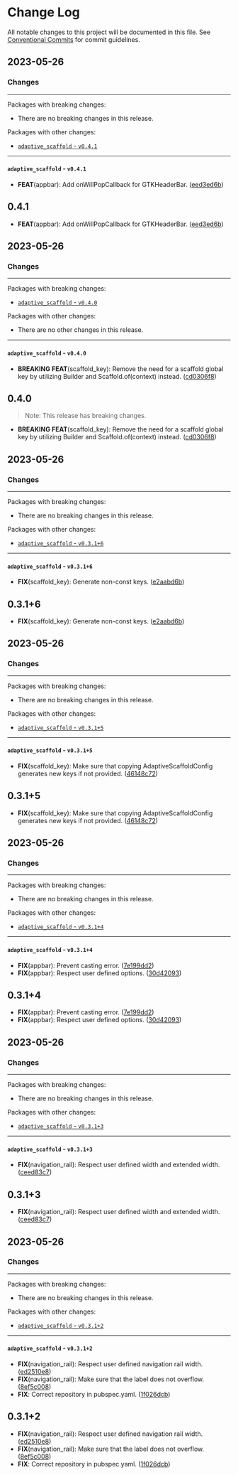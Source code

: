 # Change Log

All notable changes to this project will be documented in this file.
See [Conventional Commits](https://conventionalcommits.org) for commit guidelines.

## 2023-05-26

### Changes

---

Packages with breaking changes:

 - There are no breaking changes in this release.

Packages with other changes:

 - [`adaptive_scaffold` - `v0.4.1`](#adaptive_scaffold---v041)

---

#### `adaptive_scaffold` - `v0.4.1`

 - **FEAT**(appbar): Add onWillPopCallback for GTKHeaderBar. ([eed3ed6b](https://github.com/helpisdev/adaptive_scaffold.git/commit/eed3ed6ba6bef0b10da74ca08d73077cdd2222b3))

## 0.4.1

 - **FEAT**(appbar): Add onWillPopCallback for GTKHeaderBar. ([eed3ed6b](https://github.com/helpisdev/adaptive_scaffold.git/commit/eed3ed6ba6bef0b10da74ca08d73077cdd2222b3))


## 2023-05-26

### Changes

---

Packages with breaking changes:

 - [`adaptive_scaffold` - `v0.4.0`](#adaptive_scaffold---v040)

Packages with other changes:

 - There are no other changes in this release.

---

#### `adaptive_scaffold` - `v0.4.0`

 - **BREAKING** **FEAT**(scaffold_key): Remove the need for a scaffold global key by utilizing Builder and Scaffold.of(context) instead. ([cd0306f8](https://github.com/helpisdev/adaptive_scaffold.git/commit/cd0306f88f651b89052f25e3bd709efa357f6235))

## 0.4.0

> Note: This release has breaking changes.

 - **BREAKING** **FEAT**(scaffold_key): Remove the need for a scaffold global key by utilizing Builder and Scaffold.of(context) instead. ([cd0306f8](https://github.com/helpisdev/adaptive_scaffold.git/commit/cd0306f88f651b89052f25e3bd709efa357f6235))


## 2023-05-26

### Changes

---

Packages with breaking changes:

 - There are no breaking changes in this release.

Packages with other changes:

 - [`adaptive_scaffold` - `v0.3.1+6`](#adaptive_scaffold---v0316)

---

#### `adaptive_scaffold` - `v0.3.1+6`

 - **FIX**(scaffold_key): Generate non-const keys. ([e2aabd6b](https://github.com/helpisdev/adaptive_scaffold.git/commit/e2aabd6b91deb5aa26d271c8c20efc09f7f45c19))

## 0.3.1+6

 - **FIX**(scaffold_key): Generate non-const keys. ([e2aabd6b](https://github.com/helpisdev/adaptive_scaffold.git/commit/e2aabd6b91deb5aa26d271c8c20efc09f7f45c19))


## 2023-05-26

### Changes

---

Packages with breaking changes:

 - There are no breaking changes in this release.

Packages with other changes:

 - [`adaptive_scaffold` - `v0.3.1+5`](#adaptive_scaffold---v0315)

---

#### `adaptive_scaffold` - `v0.3.1+5`

 - **FIX**(scaffold_key): Make sure that copying AdaptiveScaffoldConfig generates new keys if not provided. ([46148c72](https://github.com/helpisdev/adaptive_scaffold.git/commit/46148c7288af51ad97a1d8d9f84bd72fc762dce5))

## 0.3.1+5

 - **FIX**(scaffold_key): Make sure that copying AdaptiveScaffoldConfig generates new keys if not provided. ([46148c72](https://github.com/helpisdev/adaptive_scaffold.git/commit/46148c7288af51ad97a1d8d9f84bd72fc762dce5))


## 2023-05-26

### Changes

---

Packages with breaking changes:

 - There are no breaking changes in this release.

Packages with other changes:

 - [`adaptive_scaffold` - `v0.3.1+4`](#adaptive_scaffold---v0314)

---

#### `adaptive_scaffold` - `v0.3.1+4`

 - **FIX**(appbar): Prevent casting error. ([7e199dd2](https://github.com/helpisdev/adaptive_scaffold.git/commit/7e199dd2f9f46eb87d1764c723bac71571d12347))
 - **FIX**(appbar): Respect user defined options. ([30d42093](https://github.com/helpisdev/adaptive_scaffold.git/commit/30d42093afa845184e663e0148a3f0beffc54e82))

## 0.3.1+4

 - **FIX**(appbar): Prevent casting error. ([7e199dd2](https://github.com/helpisdev/adaptive_scaffold.git/commit/7e199dd2f9f46eb87d1764c723bac71571d12347))
 - **FIX**(appbar): Respect user defined options. ([30d42093](https://github.com/helpisdev/adaptive_scaffold.git/commit/30d42093afa845184e663e0148a3f0beffc54e82))


## 2023-05-26

### Changes

---

Packages with breaking changes:

 - There are no breaking changes in this release.

Packages with other changes:

 - [`adaptive_scaffold` - `v0.3.1+3`](#adaptive_scaffold---v0313)

---

#### `adaptive_scaffold` - `v0.3.1+3`

 - **FIX**(navigation_rail): Respect user defined width and extended width. ([ceed83c7](https://github.com/helpisdev/adaptive_scaffold.git/commit/ceed83c7ee524f00665da47b8bd0198d6c258166))

## 0.3.1+3

 - **FIX**(navigation_rail): Respect user defined width and extended width. ([ceed83c7](https://github.com/helpisdev/adaptive_scaffold.git/commit/ceed83c7ee524f00665da47b8bd0198d6c258166))


## 2023-05-26

### Changes

---

Packages with breaking changes:

 - There are no breaking changes in this release.

Packages with other changes:

 - [`adaptive_scaffold` - `v0.3.1+2`](#adaptive_scaffold---v0312)

---

#### `adaptive_scaffold` - `v0.3.1+2`

 - **FIX**(navigation_rail): Respect user defined navigation rail width. ([ed2510e8](https://github.com/helpisdev/adaptive_scaffold.git/commit/ed2510e89ed26ba1881138df2668cf224ed14bef))
 - **FIX**(navigation_rail): Make sure that the label does not overflow. ([8ef5c008](https://github.com/helpisdev/adaptive_scaffold.git/commit/8ef5c0083f01f4d0bcd19dad00bcca5cb63f6640))
 - **FIX**: Correct repository in pubspec.yaml. ([1f026dcb](https://github.com/helpisdev/adaptive_scaffold.git/commit/1f026dcb1a883dbf8c4b7ef505551603a932a090))

## 0.3.1+2

 - **FIX**(navigation_rail): Respect user defined navigation rail width. ([ed2510e8](https://github.com/helpisdev/adaptive_scaffold.git/commit/ed2510e89ed26ba1881138df2668cf224ed14bef))
 - **FIX**(navigation_rail): Make sure that the label does not overflow. ([8ef5c008](https://github.com/helpisdev/adaptive_scaffold.git/commit/8ef5c0083f01f4d0bcd19dad00bcca5cb63f6640))
 - **FIX**: Correct repository in pubspec.yaml. ([1f026dcb](https://github.com/helpisdev/adaptive_scaffold.git/commit/1f026dcb1a883dbf8c4b7ef505551603a932a090))

